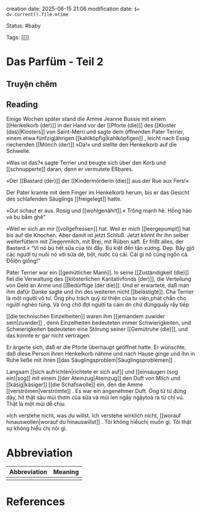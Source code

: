 creation date: 2025-06-15 21:06
modification date: `$= dv.current().file.mtime`

Status: #baby 

Tags: [[]]

# Das Parfüm - Teil 2

## Truyện chêm

## Reading

Einige Wochen später stand die Amme Jeanne Bussie mit einem [[Henkelkorb (der)]] in der Hand vor der [[Pforte (die)]] des [[Kloster (das)|Klosters]]  von Saint-Merri und sagte dem öffnenden Pater Terrier, einem etwa fünfzigjährigen [[kahlköpfig|kahlköpfigen]] , leicht nach Essig riechenden [[Mönch (der)]] »Da!« und stellte den Henkelkorb auf die Schwelle.

»Was ist das?« sagte Terrier und beugte sich über den Korb und [[schnupperte]] daran, denn er vermutete Eßbares.

»Der [[Bastard (der)]] der [[Kindermörderin (die)]] aus der Rue aux Fers!«

Der Pater kramte mit dem Finger im Henkelkorb herum, bis er das Gesicht des schlafenden Säuglings [[freigelegt]] hatte.

»Gut schaut er aus. Rosig und [[wohlgenährt]].«
Trông mạnh hè. Hồng hào và bụ bẫm ghê”

»Weil er sich an mir [[vollgefressen]] hat. Weil er mich [[leergepumpt]] hat bis auf die Knochen. Aber damit ist jetzt Schluß. Jetzt könnt Ihr ihn selber weiterfüttern mit Ziegenmilch, mit Brei, mit Rüben saft. Er frißt alles, der Bastard.«
“Vì nó bú hết sữa của tôi đấy. Bú kiệt đến tận xương. Dẹp. Bây gjờ các người tự nuôi nó với sữa dê, bột, nước củ cải. Cái gì nó cũng ngốn cả. Đồlộn giống!”

Pater Terrier war ein [[gemütlicher Mann]]. In seine [[Zuständigkeit (die)]] fiel die Verwaltung des [[klösterlichen Karitativfonds (der)]], die Verteilung von Geld an Arme und [[Bedürftige (der die)]]. Und er erwartete, daß man ihm dafür Danke sagte und ihn des weiteren nicht [[belästigte]]. 
Cha Terrier là một người vô tư. Ông phụ trách quỹ từ thiện của tu viện,phát chẩn cho người nghèo túng. Và ông chờ đợi người ta cám ơn chứ đừngquấy rầy tiếp

[[die technischen Einzelheiten]] waren ihm [[jemandem zuwider sein|zuwider]] , denn Einzelheiten bedeuteten immer Schwierigkeiten, und Schwierigkeiten bedeuteten eine Störung seiner [[Gemütruhe (die)]], und das konnte er gar nicht vertragen.

Er ärgerte sich, daß er die Pforte überhaupt geöffnet hatte. Er wünschte, daß diese Person ihren Henkelkorb nähme und nach Hause ginge und ihn in Ruhe ließe mit ihren [[das Säuglingsproblem|Säuglingsproblemen]] . 

Langsam [[sich aufrichten|richtete er sich auf]] und [[einsaugen (sog ein)|sog]]  mit einem [[der Atemzug|Atemzug]]  den Duft von Milch und [[käsig|käsiger]]  [[die Schafswolle]] ein, den die Amme [[verströmen|verströmte]] . Es war ein angenehmer Duft.
Ông từ từ đứng dậy, hít thật sâu mùi thơm của sữa và mùi len ngầy ngậytoả ra từ chị vú. Thật là một mùi dễ chịu.

 »Ich verstehe nicht, was du willst. Ich verstehe wirklich nicht, [[worauf hinauswollen|worauf du hinauswillst]] .
Tôi không hiểuchị muốn gì. Tôi thật sự không hiểu chị nói gì.








# Abbreviation

| Abbreviation | Meaning |
| ------------ | ------- |
|              |         |


# References